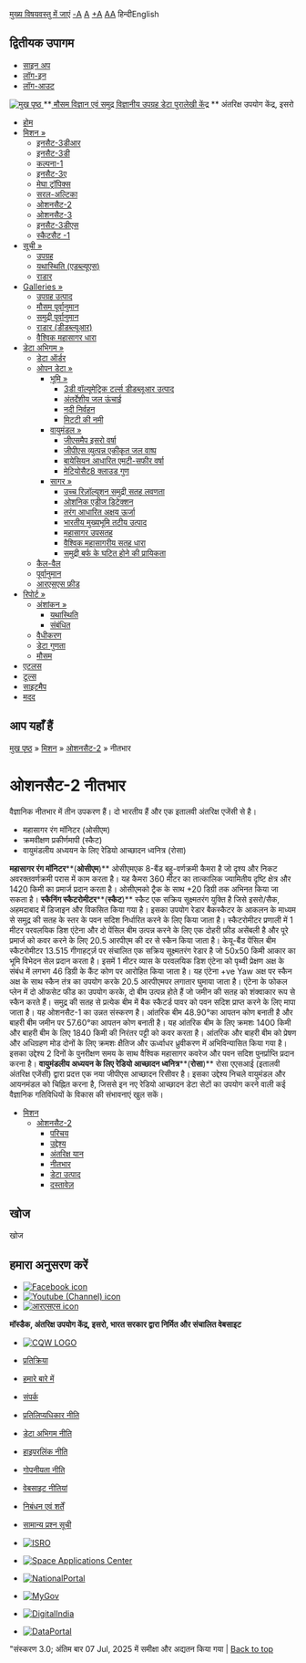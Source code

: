 [मुख्य विषयवस्तु में जाएं](https://www.mosdac.gov.in/oceansat-2-payloads?language=hi#main-content "Skip to main Content")
[-A](javascript:;) [A](javascript:;) [+A](javascript:;)
[A](javascript:drupalHighContrast.enableStyles\(\))[A](javascript:drupalHighContrast.disableStyles\(\))
हिन्दीEnglish
## द्वितीयक उपागम
  * [साइन अप](https://www.mosdac.gov.in/internal/registration?language=hi)
  * [लॉग-इन](https://www.mosdac.gov.in/internal/uops?language=hi)
  * [लॉग-आउट](https://www.mosdac.gov.in/internal/logout?language=hi)

[ ![मुख पृष्ठ](https://www.mosdac.gov.in/sites/default/files/mosdac_small.png) ](https://www.mosdac.gov.in/?language=hi "मुख पृष्ठ")
**[ मौसम विज्ञान एवं समुद्र विज्ञानीय उपग्रह डेटा पुरालेखी केंद्र](https://www.mosdac.gov.in/?language=hi "मुख पृष्ठ") **
अंतरिक्ष उपयोग केंद्र, इसरो 
  * [होम](https://www.mosdac.gov.in/?language=hi)
  * [मिशन »](https://www.mosdac.gov.in/oceansat-2-payloads?language=hi)
    * [इनसैट-3डीआर](https://www.mosdac.gov.in/insat-3dr?language=hi)
    * [इनसैट-3डी](https://www.mosdac.gov.in/insat-3d?language=hi)
    * [कल्पना-1](https://www.mosdac.gov.in/kalpana-1?language=hi)
    * [इनसैट-3ए](https://www.mosdac.gov.in/insat-3a?language=hi)
    * [मेघा ट्रॉपिक्स](https://www.mosdac.gov.in/megha-tropiques?language=hi)
    * [सरल-अल्टिका](https://www.mosdac.gov.in/saral-altika?language=hi)
    * [ओशनसैट-2](https://www.mosdac.gov.in/oceansat-2?language=hi)
    * [ओशनसैट-3](https://www.mosdac.gov.in/oceansat-3?language=hi)
    * [इनसैट-3डीएस](https://www.mosdac.gov.in/insat-3ds?language=hi)
    * [स्कैटसैट -1](https://www.mosdac.gov.in/scatsat-1?language=hi)
  * [सूची »](https://www.mosdac.gov.in/oceansat-2-payloads?language=hi)
    * [उपग्रह](https://www.mosdac.gov.in/internal/catalog-satellite?language=hi)
    * [यथास्थिति (एडब्ल्यूएस)](https://www.mosdac.gov.in/internal/catalog-insitu?language=hi)
    * [राडार](https://www.mosdac.gov.in/internal/catalog-radar?language=hi)
  * [Galleries »](https://www.mosdac.gov.in/oceansat-2-payloads?language=hi)
    * [ उपग्रह उत्पाद](https://www.mosdac.gov.in/internal/gallery?language=hi)
    * [मौसम पूर्वानुमान](https://www.mosdac.gov.in/internal/gallery/weather?language=hi)
    * [समुद्री पूर्वानुमान](https://www.mosdac.gov.in/internal/gallery/ocean?language=hi)
    * [राडार (डीडब्ल्यूआर)](https://www.mosdac.gov.in/internal/gallery/dwr?language=hi)
    * [वैश्विक महासागर धारा](https://www.mosdac.gov.in/internal/gallery/current?language=hi)
  * [डेटा अभिगम »](https://www.mosdac.gov.in/oceansat-2-payloads?language=hi)
    * [डेटा ऑर्डर](https://www.mosdac.gov.in/internal/uops?language=hi)
    * [ओपन डेटा »](https://www.mosdac.gov.in/oceansat-2-payloads?language=hi)
      * [भूमि »](https://www.mosdac.gov.in/oceansat-2-payloads?language=hi)
        * [3डी वॉल्यूमेट्रिक टर्ल्स डीडब्लूआर उत्पाद](https://www.mosdac.gov.in/3d-volumetric-terls-dwrproduct?language=hi)
        * [अंतर्देशीय जल ऊंचाई](https://www.mosdac.gov.in/inland-water-height?language=hi)
        * [नदी निर्वहन](https://www.mosdac.gov.in/river-discharge?language=hi)
        * [मिटटी की नमी](https://www.mosdac.gov.in/soil-moisture-0?language=hi)
      * [वायुमंडल »](https://www.mosdac.gov.in/oceansat-2-payloads?language=hi)
        * [जीएसमैप इसरो वर्षा](https://www.mosdac.gov.in/gsmap-isro-rain?language=hi)
        * [जीपीएस व्युत्पन्न एकीकृत जल वाष्प](https://www.mosdac.gov.in/gps-derived-integrated-water-vapour?language=hi)
        * [बायेसियन आधारित एमटी-सफीर वर्षा](https://www.mosdac.gov.in/bayesian-based-mt-saphir-rainfall?language=hi)
        * [मेटियोसैट8 क्लाउड गुण](https://www.mosdac.gov.in/meteosat8-cloud-properties?language=hi)
      * [सागर »](https://www.mosdac.gov.in/oceansat-2-payloads?language=hi)
        * [उच्च रिज़ॉल्यूशन समुद्री सतह लवणता](https://www.mosdac.gov.in/high-resolution-sea-surface-salinity?language=hi)
        * [ओशनिक एडीज डिटेक्शन](https://www.mosdac.gov.in/oceanic-eddies-detection?language=hi)
        * [तरंग आधारित अक्षय ऊर्जा](https://www.mosdac.gov.in/wave-based-renewable-energy?language=hi)
        * [भारतीय मुख्यभूमि तटीय उत्पाद](https://www.mosdac.gov.in/indian-mainland-coastal-product?language=hi)
        * [महासागर उपसतह](https://www.mosdac.gov.in/global-ocean-surface-current?language=hi)
        * [वैश्विक महासागरीय सतह धारा](https://www.mosdac.gov.in/ocean-subsurface?language=hi)
        * [समुद्री बर्फ के घटित होने की प्रायिकता](https://www.mosdac.gov.in/sea-ice-occurrence-probability?language=hi)
    * [कैल-वैल](https://www.mosdac.gov.in/internal/calval-data?language=hi)
    * [पूर्वानुमान](https://www.mosdac.gov.in/internal/forecast-menu?language=hi)
    * [ आरएसएस फ़ीड](https://www.mosdac.gov.in/rss-feed?language=hi "
आरएसएस फ़ीड")
  * [रिपोर्ट »](https://www.mosdac.gov.in/oceansat-2-payloads?language=hi)
    * [अंशांकन »](https://www.mosdac.gov.in/oceansat-2-payloads?language=hi)
      * [यथास्थिति](https://www.mosdac.gov.in/insitu?language=hi)
      * [संबंधित](https://www.mosdac.gov.in/calibration-reports?language=hi)
    * [वैधीकरण](https://www.mosdac.gov.in/validation-reports?language=hi)
    * [डेटा गुणता](https://www.mosdac.gov.in/data-quality?language=hi)
    * [मौसम](https://www.mosdac.gov.in/weather-reports?language=hi)
  * [एटलस](https://www.mosdac.gov.in/atlases?language=hi)
  * [टूल्स](https://www.mosdac.gov.in/tools?language=hi)
  * [साइटमैप](https://www.mosdac.gov.in/sitemap?language=hi)
  * [मदद](https://www.mosdac.gov.in/help?language=hi)


## आप यहाँ हैं
[मुख पृष्ठ](https://www.mosdac.gov.in/?language=hi) » [मिशन](https://www.mosdac.gov.in/oceansat-2-payloads?language=hi) » [ओशनसैट-2](https://www.mosdac.gov.in/oceansat-2?language=hi) » नीतभार
# ओशनसैट-2 नीतभार
वैज्ञानिक नीतभार में तीन उपकरण हैं। दो भारतीय हैं और एक इतालवी अंतरिक्ष एजेंसी से है।
  * महासागर रंग मॉनिटर (ओसीएम)
  * क्रमवीक्षण प्रकीर्णमापी (स्कैट)
  * वायुमंडलीय अध्ययन के लिए रेडियो आच्छादन ध्वनित्र (रोसा)


**महासागर रंग मॉनिटर****(****ओसीएम****)**
ओसीएमएक 8-बैंड बहु-वर्णक्रमी कैमरा है जो दृश्य और निकट अवरक्तवर्णक्रमी परास में काम करता है। यह कैमरा 360 मीटर का तात्कालिक ज्यामितीय दृष्टि क्षेत्र और 1420 किमी का प्रमार्ज प्रदान करता है। ओसीएमको ट्रैक के साथ +20 डिग्री तक अभिनत किया जा सकता है।
**स्कैनिंग स्कैटरोमीटर****(****स्कैट****)**
स्कैट एक सक्रिय सूक्ष्मतरंग युक्ति है जिसे इसरो/सैक, अहमदाबाद में डिजाइन और विकसित किया गया है। इसका उपयोग रेडार बैकस्कैटर के आकलन के माध्यम से समुद्र की सतह के स्तर के पवन सदिश निर्धारित करने के लिए किया जाता है। स्कैटरोमीटर प्रणाली में 1 मीटर परवलयिक डिश एंटेना और दो पेंसिल बीम उत्पन्न करने के लिए एक दोहरी फ़ीड असेंबली है और पूरे प्रमार्ज को कवर करने के लिए 20.5 आरपीएम की दर से स्कैन किया जाता है। केयू-बैंड पेंसिल बीम स्कैटरोमीटर 13.515 गीगाहर्ट्ज़ पर संचालित एक सक्रिय सूक्ष्मतरंग रेडार है जो 50x50 किमी आकार का भूमि विभेदन सेल प्रदान करता है। इसमें 1 मीटर व्यास के परवलयिक डिश एंटेना को पृथ्वी प्रेक्षण अक्ष के संबंध में लगभग 46 डिग्री के कैंट कोण पर आरोहित किया जाता है। यह एंटेना +ve Yaw अक्ष पर स्कैन अक्ष के साथ स्कैन तंत्र का उपयोग करके 20.5 आरपीएमपर लगातार घुमाया जाता है। एंटेना के फोकल प्लेन में दो ऑफसेट फीड का उपयोग करके, दो बीम उत्पन्न होते हैं जो जमीन की सतह को शंक्वाकार रूप से स्कैन करते हैं। समुद्र की सतह से प्रत्येक बीम में बैक स्कैटर्ड पावर को पवन सदिश प्राप्त करने के लिए मापा जाता है। यह ओशनसैट-1 का उन्नत संस्करण है। आंतरिक बीम 48.90°का आपतन कोण बनाती है और बाहरी बीम जमीन पर 57.60°का आपतन कोण बनाती है। यह आंतरिक बीम के लिए क्रमशः 1400 किमी और बाहरी बीम के लिए 1840 किमी की निरंतर पट्टी को कवर करता है। आंतरिक और बाहरी बीम को प्रेषण और अधिग्रहण मोड दोनों के लिए क्रमशः क्षैतिज और ऊर्ध्वाधर ध्रुवीकरण में अभिविन्यासित किया गया है। इसका उद्देश्य 2 दिनों के पुनरीक्षण समय के साथ वैश्विक महासागर कवरेज और पवन सदिश पुनर्प्राप्ति प्रदान करना है।
**वायुमंडलीय अध्ययन के लिए रेडियो आच्छादन ध्वनित्र****(****रोसा****)**
रोसा एएसआई (इतालवी अंतरिक्ष एजेंसी) द्वारा प्रदत्त एक नया जीपीएस आच्छादन रिसीवर है। इसका उद्देश्य निचले वायुमंडल और आयनमंडल को चिह्नित करना है, जिससे इन नए रेडियो आच्छादन डेटा सेटों का उपयोग करने वाली कई वैज्ञानिक गतिविधियों के विकास की संभावनाएं खुल सकें।
  * [मिशन](https://www.mosdac.gov.in/oceansat-2-payloads?language=hi)
    * [ओशनसैट-2](https://www.mosdac.gov.in/oceansat-2?language=hi)
      * [परिचय](https://www.mosdac.gov.in/oceansat-2-introduction?language=hi)
      * [उद्देश्य](https://www.mosdac.gov.in/oceansat-2-objectives?language=hi)
      * [अंतरिक्ष यान](https://www.mosdac.gov.in/oceansat-2-spacecraft?language=hi)
      * [नीतभार](https://www.mosdac.gov.in/oceansat-2-payloads?language=hi)
      * [डेटा उत्पाद](https://www.mosdac.gov.in/internal/catalog-oceansat2?language=hi)
      * [दस्तावेज़](https://www.mosdac.gov.in/oceansat-2-references?language=hi)


## खोज
खोज 
## हमारा अनुसरण करें
  * [![Facebook icon](https://www.mosdac.gov.in/sites/all/modules/social_media_links/libraries/elegantthemes/PNG/facebook.png)](https://www.facebook.com/mosdac.sac.isro "Facebook")
  * [![Youtube \(Channel\) icon](https://www.mosdac.gov.in/sites/all/modules/social_media_links/libraries/elegantthemes/PNG/youtube.png)](http://www.youtube.com/channel/UCDVkai9WIgY2ZgrlF_08Yeg "Youtube \(Channel\)")
  * [![आरएसएस icon](https://www.mosdac.gov.in/sites/all/modules/social_media_links/libraries/elegantthemes/PNG/rss.png)](https://www.mosdac.gov.in/?language=hirss.xml "आरएसएस")


**मॉस्डैक, अंतरिक्ष उपयोग केंद्र, इसरो, भारत सरकार द्वारा निर्मित और संचालित वेबसाइट**
  * [![CQW LOGO](https://www.mosdac.gov.in/docs/cqw_logo.gif)](https://www.mosdac.gov.in/docs/STQC.pdf "Quality Certificate")


  * [प्रतिक्रिया](https://www.mosdac.gov.in/mosdac-feedback?language=hi)
  * [हमारे बारे में](https://www.mosdac.gov.in/about-us?language=hi)
  * [संपर्क](https://www.mosdac.gov.in/contact-us?language=hi)
  * [प्रतिलिप्यधिकार नीति](https://www.mosdac.gov.in/node/1268?language=hi)
  * [डेटा अभिगम नीति](https://www.mosdac.gov.in/node/1267?language=hi)
  * [हाइपरलिंक नीति](https://www.mosdac.gov.in/node/1269?language=hi)
  * [गोपनीयता नीति](https://www.mosdac.gov.in/node/1270?language=hi)
  * [वेबसाइट नीतियां](https://www.mosdac.gov.in/website-policies?language=hi)
  * [निबंधन एवं शर्तें](https://www.mosdac.gov.in/node/1271?language=hi)
  * [सामान्य प्रश्न सूची](https://www.mosdac.gov.in/faq-page?language=hi)


  * [![ISRO](https://www.mosdac.gov.in/sites/default/files/styles/thumbnail/public/logo-transparent.png?itok=IUS20l-w)](http://www.isro.gov.in)
  * [![Space Applications Center](https://www.mosdac.gov.in/sites/default/files/styles/thumbnail/public/saclogo.png?itok=_Jv4AuIn)](http://www.sac.gov.in)
  * [![NationalPortal](https://www.mosdac.gov.in/sites/default/files/styles/thumbnail/public/india-gov_0.png?itok=yssAPH3m)](http://www.india.gov.in)
  * [![MyGov](https://www.mosdac.gov.in/sites/default/files/styles/thumbnail/public/mygov_0.png?itok=Po-dzdT3)](http://mygov.in/)
  * [![DigitalIndia](https://www.mosdac.gov.in/sites/default/files/styles/thumbnail/public/digital-india_0.png?itok=ntlP7atE)](http://www.digitalindia.gov.in/)
  * [![DataPortal](https://www.mosdac.gov.in/sites/default/files/styles/thumbnail/public/data-gov.png?itok=qYA78FgB)](http://data.gov.in)


"संस्करण 3.0; अंतिम बार 07 Jul, 2025 में समीक्षा और अद्यतन किया गया | 
[](https://www.mosdac.gov.in/oceansat-2-payloads?language=hi "Previous")[](https://www.mosdac.gov.in/oceansat-2-payloads?language=hi "अगला")
[](https://www.mosdac.gov.in/oceansat-2-payloads?language=hi)
[](https://www.mosdac.gov.in/oceansat-2-payloads?language=hi "Previous")[](https://www.mosdac.gov.in/oceansat-2-payloads?language=hi "अगला")
[](https://www.mosdac.gov.in/oceansat-2-payloads?language=hi "Close")[](https://www.mosdac.gov.in/oceansat-2-payloads?language=hi)[](https://www.mosdac.gov.in/oceansat-2-payloads?language=hi)[](https://www.mosdac.gov.in/oceansat-2-payloads?language=hi "Pause Slideshow")[](https://www.mosdac.gov.in/oceansat-2-payloads?language=hi "Play Slideshow")
[Back to top](https://www.mosdac.gov.in/oceansat-2-payloads?language=hi#top)
